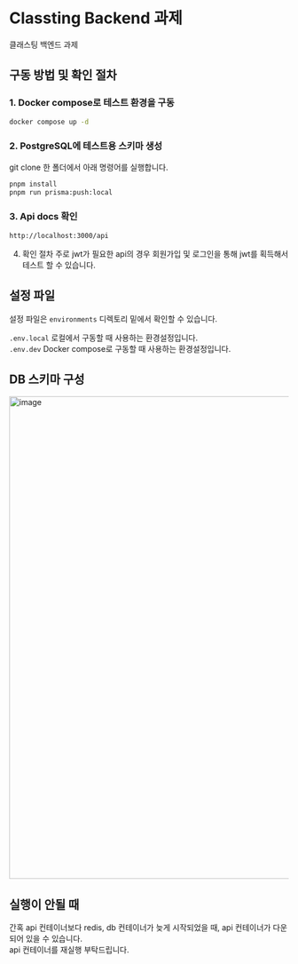 # Classting Backend 과제

클래스팅 백엔드 과제

## 구동 방법 및 확인 절차

### 1. Docker compose로 테스트 환경을 구동

```bash
docker compose up -d
```

### 2. PostgreSQL에 테스트용 스키마 생성

git clone 한 폴더에서 아래 명령어를 실행합니다.

```bash
pnpm install
pnpm run prisma:push:local
```

### 3. Api docs 확인 

```bash
http://localhost:3000/api
``` 

4. 확인 절차
주로 jwt가 필요한 api의 경우 회원가입 및 로그인을 통해 jwt를 획득해서 테스트 할 수 있습니다.


## 설정 파일
설정 파일은 `environments` 디렉토리 밑에서 확인할 수 있습니다.

`.env.local` 로컬에서 구동할 때 사용하는 환경설정입니다.  
`.env.dev` Docker compose로 구동할 때 사용하는 환경설정입니다.

## DB 스키마 구성
<img width="869" alt="image" src="https://github.com/Daphne-dev/school-news-feed-backend/assets/59605994/7dea870c-d4c5-4e35-9028-88e0cd0a5d95">

## 실행이 안될 때
간혹 api 컨테이너보다 redis, db 컨테이너가 늦게 시작되었을 때, api 컨테이너가 다운되어 있을 수 있습니다.  
api 컨테이너를 재실행 부탁드립니다.